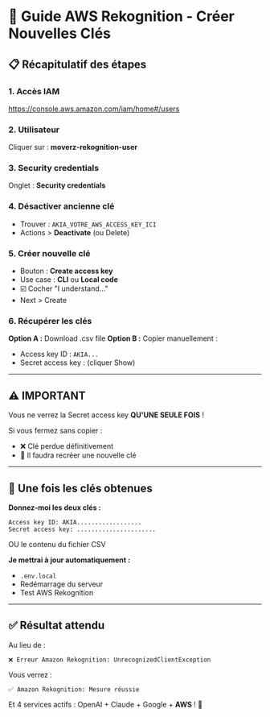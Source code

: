 # 🔑 Guide AWS Rekognition - Créer Nouvelles Clés

## 📋 Récapitulatif des étapes

### 1. Accès IAM
https://console.aws.amazon.com/iam/home#/users

### 2. Utilisateur
Cliquer sur : **moverz-rekognition-user**

### 3. Security credentials
Onglet : **Security credentials**

### 4. Désactiver ancienne clé
- Trouver : `AKIA_VOTRE_AWS_ACCESS_KEY_ICI`
- Actions > **Deactivate** (ou Delete)

### 5. Créer nouvelle clé
- Bouton : **Create access key**
- Use case : **CLI** ou **Local code**
- ☑️ Cocher "I understand..."
- Next > Create

### 6. Récupérer les clés
**Option A :** Download .csv file
**Option B :** Copier manuellement :
- Access key ID : `AKIA...`
- Secret access key : (cliquer Show)

---

## ⚠️ IMPORTANT

Vous ne verrez la Secret access key **QU'UNE SEULE FOIS** !

Si vous fermez sans copier :
- ❌ Clé perdue définitivement
- 🔄 Il faudra recréer une nouvelle clé

---

## 🚀 Une fois les clés obtenues

**Donnez-moi les deux clés :**

```
Access key ID: AKIA..................
Secret access key: ......................
```

OU le contenu du fichier CSV

**Je mettrai à jour automatiquement :**
- `.env.local`
- Redémarrage du serveur
- Test AWS Rekognition

---

## ✅ Résultat attendu

Au lieu de :
```
❌ Erreur Amazon Rekognition: UnrecognizedClientException
```

Vous verrez :
```
✅ Amazon Rekognition: Mesure réussie
```

Et 4 services actifs : OpenAI + Claude + Google + **AWS** ! 🎉
